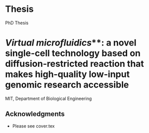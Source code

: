 # Thesis
PhD Thesis 
# _Virtual microfluidics_**: a novel single-cell technology based on diffusion-restricted reaction that makes high-quality low-input genomic research accessible

MIT, Department of Biological Engineering 

## Acknowledgments

* Please see cover.tex


